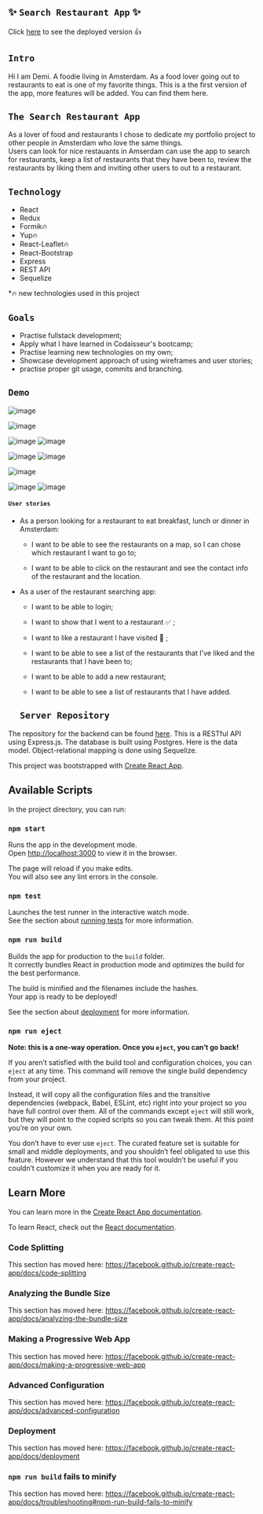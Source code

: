 ## ✨ `Search Restaurant App` ✨

Click [here](https://infallible-nightingale-c43c6d.netlify.app/) to see the deployed version 👍

## `Intro` 
Hi I am Demi. A foodie living in Amsterdam. As a food lover going out to restaurants to eat is one of my favorite things. 
This is a the first version of the app, more features will be added. You can find them here. 

## `The Search Restaurant App`
As a lover of food and restaurants I chose to dedicate my portfolio project to other people in Amsterdam who love the same things.  
Users can look for nice restauants in Amserdam can use the app to search for restaurants, keep a list of restaurants that they have been to, review the restaurants by liking them and inviting other users to out to a restaurant. 

## `Technology` 

- React
- Redux
- Formik🔥
- Yup🔥
- React-Leaflet🔥
- React-Bootstrap
- Express
- REST API
- Sequelize

*🔥 new technologies used in this project

## `Goals`
- Practise fullstack development;
- Apply what I have learned in Codaisseur's bootcamp;
- Practise learning new technologies on my own;
- Showcase development approach of using wireframes and user stories;
- practise proper git usage, commits and branching.

## `Demo` 
![image](https://user-images.githubusercontent.com/64919567/89122674-7da98c80-d4c9-11ea-9221-90cd5822c7f1.png)

![image](https://user-images.githubusercontent.com/64919567/89122947-d11cda00-d4cb-11ea-9266-ce9ed793ac9c.png)

![image](https://user-images.githubusercontent.com/64919567/89122955-eb56b800-d4cb-11ea-836b-cbd93aa26cf6.png)
![image](https://user-images.githubusercontent.com/64919567/89123001-3ffa3300-d4cc-11ea-8875-1d289df27cb4.png)


![image](https://user-images.githubusercontent.com/64919567/89123019-6cae4a80-d4cc-11ea-9c47-820996cf9f4c.png)
![image](https://user-images.githubusercontent.com/64919567/89123023-7afc6680-d4cc-11ea-87e3-b9c0d8600685.png)

![image](https://user-images.githubusercontent.com/64919567/89123032-8c457300-d4cc-11ea-8bfd-fa82e1d61416.png)

![image](https://user-images.githubusercontent.com/64919567/89123036-9d8e7f80-d4cc-11ea-94c6-4c52d3a72a54.png)
![image](https://user-images.githubusercontent.com/64919567/89123044-af702280-d4cc-11ea-9e64-103e6b5b469c.png)



#### `User stories` 

- As a person looking for a restaurant to eat breakfast, lunch or dinner in Amsterdam:


  - I want to be able to see the restaurants on a map, so I can chose which restaurant I want to go to;


  - I want to be able to click on the restaurant and see the contact info of the restaurant and the location.


- As a user of the restaurant searching app:
  

  - I want to be able to login;
  
  - I want to show that I went to a restaurant ✅ ;
  
  - I want to like a restaurant I have visited 💖 ;
  
  - I want to be able to see a list of the restaurants that I've liked and the restaurants that I have been to;
  
  - I want to be able to add a new restaurant;
  
  - I want to be able to see a list of restaurants that I have added.

 
  ## `Server Repository`
 
The repository for the backend can be found [here](https://github.com/demi-werkzam/restaurant-search-app-backend). This is a RESTful API using Express.js. The database is built using Postgres. Here is the data model. Object-relational mapping is done using Sequelize.



This project was bootstrapped with [Create React App](https://github.com/facebook/create-react-app).

## Available Scripts

In the project directory, you can run:

### `npm start`

Runs the app in the development mode.<br />
Open [http://localhost:3000](http://localhost:3000) to view it in the browser.

The page will reload if you make edits.<br />
You will also see any lint errors in the console.

### `npm test`

Launches the test runner in the interactive watch mode.<br />
See the section about [running tests](https://facebook.github.io/create-react-app/docs/running-tests) for more information.

### `npm run build`

Builds the app for production to the `build` folder.<br />
It correctly bundles React in production mode and optimizes the build for the best performance.

The build is minified and the filenames include the hashes.<br />
Your app is ready to be deployed!

See the section about [deployment](https://facebook.github.io/create-react-app/docs/deployment) for more information.

### `npm run eject`

**Note: this is a one-way operation. Once you `eject`, you can’t go back!**

If you aren’t satisfied with the build tool and configuration choices, you can `eject` at any time. This command will remove the single build dependency from your project.

Instead, it will copy all the configuration files and the transitive dependencies (webpack, Babel, ESLint, etc) right into your project so you have full control over them. All of the commands except `eject` will still work, but they will point to the copied scripts so you can tweak them. At this point you’re on your own.

You don’t have to ever use `eject`. The curated feature set is suitable for small and middle deployments, and you shouldn’t feel obligated to use this feature. However we understand that this tool wouldn’t be useful if you couldn’t customize it when you are ready for it.

## Learn More

You can learn more in the [Create React App documentation](https://facebook.github.io/create-react-app/docs/getting-started).

To learn React, check out the [React documentation](https://reactjs.org/).

### Code Splitting

This section has moved here: https://facebook.github.io/create-react-app/docs/code-splitting

### Analyzing the Bundle Size

This section has moved here: https://facebook.github.io/create-react-app/docs/analyzing-the-bundle-size

### Making a Progressive Web App

This section has moved here: https://facebook.github.io/create-react-app/docs/making-a-progressive-web-app

### Advanced Configuration

This section has moved here: https://facebook.github.io/create-react-app/docs/advanced-configuration

### Deployment

This section has moved here: https://facebook.github.io/create-react-app/docs/deployment

### `npm run build` fails to minify

This section has moved here: https://facebook.github.io/create-react-app/docs/troubleshooting#npm-run-build-fails-to-minify
